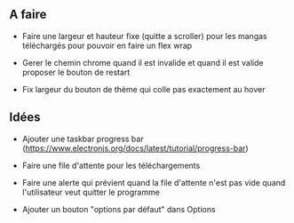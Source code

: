 ## A faire

- Faire une largeur et hauteur fixe (quitte a scroller) pour les mangas téléchargés pour pouvoir en faire un flex wrap

- Gerer le chemin chrome quand il est invalide et quand il est valide proposer le bouton de restart

- Fix largeur du bouton de thème qui colle pas exactement au hover

## Idées

- Ajouter une taskbar progress bar (https://www.electronjs.org/docs/latest/tutorial/progress-bar)

- Faire une file d'attente pour les téléchargements

- Faire une alerte qui prévient quand la file d'attente n'est pas vide quand l'utilisateur veut quitter le programme

- Ajouter un bouton "options par défaut" dans Options
